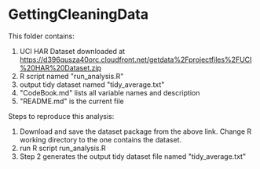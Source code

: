# GettingCleaningData
This folder contains:
 1. UCI HAR Dataset downloaded at https://d396qusza40orc.cloudfront.net/getdata%2Fprojectfiles%2FUCI%20HAR%20Dataset.zip 
 2. R script named "run_analysis.R"
 3. output tidy dataset named "tidy_average.txt"
 4. "CodeBook.md" lists all variable names and description
 5. "README.md" is the current file
 
Steps to reproduce this analysis:
  1. Download and save the dataset package from the above link. Change R working directory to the one contains the dataset.
  2. run R script run_analysis.R
  3. Step 2 generates the output tidy dataset file named "tidy_average.txt"
